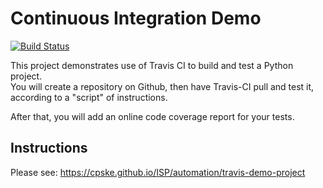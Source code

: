 Continuous Integration Demo
============================
[![Build Status](https://travis-ci.com/SoravitPete/demo-pyci.svg?branch=master)](https://travis-ci.com/SoravitPete/demo-pyci)

This project demonstrates use of Travis CI to build and test a Python project.  
You will create a repository on Github, then have Travis-CI pull and test it,
according to a "script" of instructions.

After that, you will add an online code coverage report for your tests.

## Instructions

Please see: https://cpske.github.io/ISP/automation/travis-demo-project

